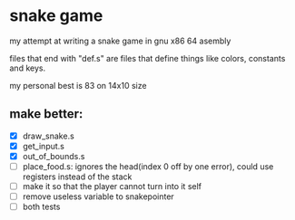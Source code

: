 # snake game
my attempt at writing a snake game in gnu x86 64 asembly

files that end with "def.s" are files that define things like colors, constants and keys.

my personal best is 83 on 14x10 size

## make better:

- [x] draw_snake.s
- [x] get_input.s
- [x] out_of_bounds.s
- [ ] place_food.s: ignores the head(index 0 off by one error), could use registers instead of the stack
- [ ] make it so that the player cannot turn into it self
- [ ] remove useless variable to snakepointer
- [ ] both tests
